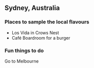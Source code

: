 ## Sydney, Australia

### Places to sample the local flavours
* Los Vida in Crows Nest
* Café Boardroom for a burger

### Fun things to do
Go to Melbourne

